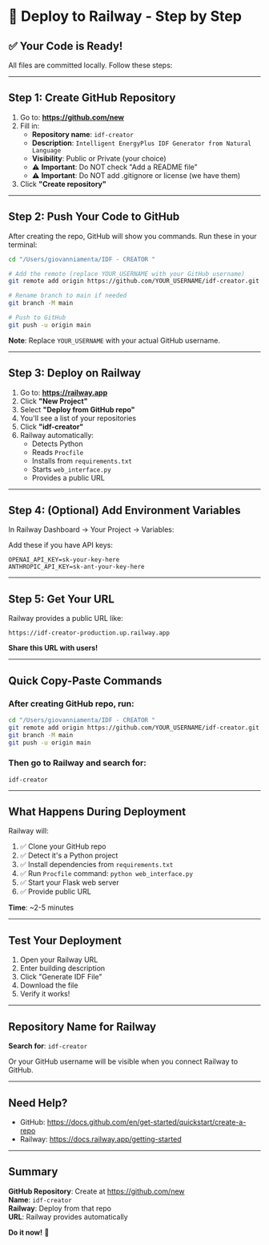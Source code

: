 # 🚀 Deploy to Railway - Step by Step

## ✅ Your Code is Ready!

All files are committed locally. Follow these steps:

---

## Step 1: Create GitHub Repository

1. Go to: **https://github.com/new**
2. Fill in:
   - **Repository name**: `idf-creator`
   - **Description**: `Intelligent EnergyPlus IDF Generator from Natural Language`
   - **Visibility**: Public or Private (your choice)
   - ⚠️ **Important**: Do NOT check "Add a README file"
   - ⚠️ **Important**: Do NOT add .gitignore or license (we have them)
3. Click **"Create repository"**

---

## Step 2: Push Your Code to GitHub

After creating the repo, GitHub will show you commands. Run these in your terminal:

```bash
cd "/Users/giovanniamenta/IDF - CREATOR "

# Add the remote (replace YOUR_USERNAME with your GitHub username)
git remote add origin https://github.com/YOUR_USERNAME/idf-creator.git

# Rename branch to main if needed
git branch -M main

# Push to GitHub
git push -u origin main
```

**Note**: Replace `YOUR_USERNAME` with your actual GitHub username.

---

## Step 3: Deploy on Railway

1. Go to: **https://railway.app**
2. Click **"New Project"**
3. Select **"Deploy from GitHub repo"**
4. You'll see a list of your repositories
5. Click **"idf-creator"**
6. Railway automatically:
   - Detects Python
   - Reads `Procfile`
   - Installs from `requirements.txt`
   - Starts `web_interface.py`
   - Provides a public URL

---

## Step 4: (Optional) Add Environment Variables

In Railway Dashboard → Your Project → Variables:

Add these if you have API keys:

```
OPENAI_API_KEY=sk-your-key-here
ANTHROPIC_API_KEY=sk-ant-your-key-here
```

---

## Step 5: Get Your URL

Railway provides a public URL like:
```
https://idf-creator-production.up.railway.app
```

**Share this URL with users!**

---

## Quick Copy-Paste Commands

### After creating GitHub repo, run:

```bash
cd "/Users/giovanniamenta/IDF - CREATOR "
git remote add origin https://github.com/YOUR_USERNAME/idf-creator.git
git branch -M main
git push -u origin main
```

### Then go to Railway and search for:
```
idf-creator
```

---

## What Happens During Deployment

Railway will:
1. ✅ Clone your GitHub repo
2. ✅ Detect it's a Python project
3. ✅ Install dependencies from `requirements.txt`
4. ✅ Run `Procfile` command: `python web_interface.py`
5. ✅ Start your Flask web server
6. ✅ Provide public URL

**Time**: ~2-5 minutes

---

## Test Your Deployment

1. Open your Railway URL
2. Enter building description
3. Click "Generate IDF File"
4. Download the file
5. Verify it works!

---

## Repository Name for Railway

**Search for**: `idf-creator`

Or your GitHub username will be visible when you connect Railway to GitHub.

---

## Need Help?

- GitHub: https://docs.github.com/en/get-started/quickstart/create-a-repo
- Railway: https://docs.railway.app/getting-started

---

## Summary

**GitHub Repository**: Create at https://github.com/new  
**Name**: `idf-creator`  
**Railway**: Deploy from that repo  
**URL**: Railway provides automatically  

**Do it now!** 🚀

